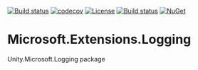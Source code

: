 [![Build status](https://ci.appveyor.com/api/projects/status/r97hcdjf377ty6kq/branch/master?svg=true)](https://ci.appveyor.com/project/IoC-Unity/microsoft-logging/branch/master)
[![codecov](https://codecov.io/gh/unitycontainer/microsoft-logging/branch/master/graph/badge.svg)](https://codecov.io/gh/unitycontainer/microsoft-logging)
[![License](https://img.shields.io/badge/license-apache%202.0-60C060.svg)](https://github.com/IoC-Unity/microsoft-logging/blob/master/LICENSE)
[![Build status](https://ci.appveyor.com/api/projects/status/r97hcdjf377ty6kq/branch/master?svg=true)](https://ci.appveyor.com/project/IoC-Unity/microsoft-logging/branch/master) 
[![NuGet](https://img.shields.io/nuget/v/Unity.Microsoft.Logging.svg)](https://www.nuget.org/packages/Unity.Microsoft.Logging)


# Microsoft.Extensions.Logging
Unity.Microsoft.Logging package


